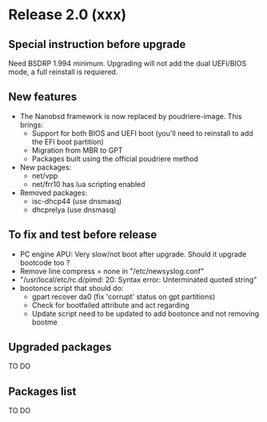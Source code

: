 # Release 2.0 (xxx)

## Special instruction before upgrade
Need BSDRP 1.994 minimum.
Upgrading will not add the dual UEFI/BIOS mode, a full reinstall is requiered.

## New features
* The Nanobsd framework is now replaced by poudriere-image. This brings:
  * Support for both BIOS and UEFI boot (you'll need to reinstall to add the EFI boot partition)
  * Migration from MBR to GPT
  * Packages built using the official poudriere method
* New packages:
  * net/vpp
  * net/frr10 has lua scripting enabled
* Removed packages:
  * isc-dhcp44 (use dnsmasq)
  * dhcprelya (use dnsmasq)

## To fix and test before release
* PC engine APU: Very slow/not boot after upgrade. Should it upgrade bootcode too ?
* Remove line compress = none in "/etc/newsyslog.conf"
* "/usr/local/etc/rc.d/pimd: 20: Syntax error: Unterminated quoted string"
* bootonce script that should do:
  * gpart recover da0 (fix 'corrupt' status on gpt partitions)
  * Check for bootfailed attribute and act regarding
  * Update script need to be updated to add bootonce and not removing bootme

## Upgraded packages

TO DO

## Packages list

TO DO
